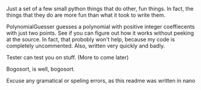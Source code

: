 Just a set of a few small python things that do other, fun things.
In fact, the things that they do are more fun than what it took to write them.

PolynomialGuesser guesses a polynomial with positive integer coeffiecents with just two points.
See if you can figure out how it works without peeking at the source.
In fact, that probobly won't help, because my code is completely uncommented.
Also, written very quickly and badly.

Tester can test you on stuff. (More to come later)

Bogosort, is well, bogosort.

Excuse any gramatical or speling errors, as this readme was written in nano

